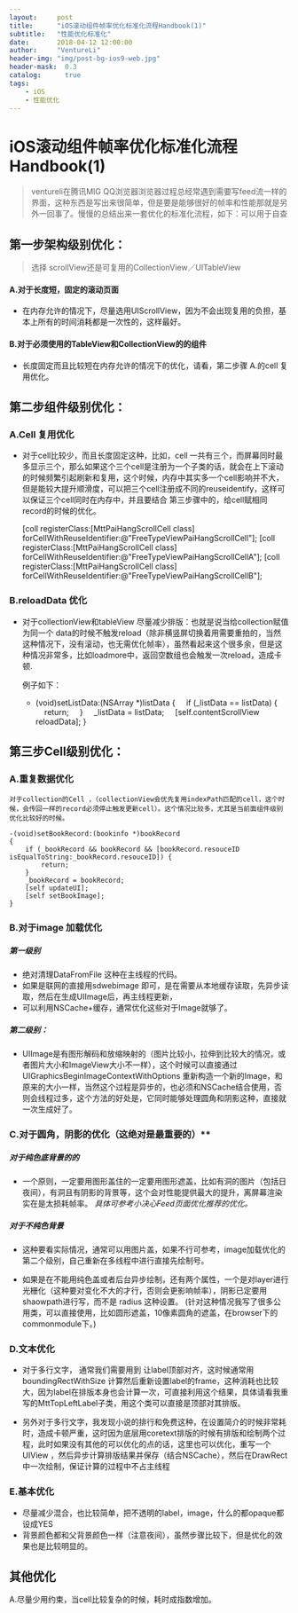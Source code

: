 ```yaml
---
layout:     post
title:      "iOS滚动组件帧率优化标准化流程Handbook(1)"
subtitle:   "性能优化标准化"
date:       2018-04-12 12:00:00
author:     "VentureLi"
header-img: "img/post-bg-ios9-web.jpg"
header-mask:  0.3
catalog:      true
tags:
    - iOS
    - 性能优化
---
```

 

# iOS滚动组件帧率优化标准化流程Handbook(1)

>ventureli在腾讯MIG QQ浏览器浏览器过程总经常遇到需要写feed流一样的界面，这种东西是写出来很简单，但是要是能够很好的帧率和性能那就是另外一回事了。慢慢的总结出来一套优化的标准化流程，如下：可以用于自查
>


##  第一步架构级别优化：

>选择 scrollView还是可复用的CollectionView／UITableView
 	
#### A.对于长度短，固定的滚动页面
* 在内存允许的情况下，尽量选用UIScrollView，因为不会出现复用的负担，基本上所有的时间消耗都是一次性的，这样最好。
	
#### B.对于必须使用的TableView和CollectionView的的组件
* 长度固定而且比较短在内存允许的情况下的优化，请看，第二步骤 A.的cell 复用优化。


## 第二步组件级别优化：
### A.Cell 复用优化
* 对于cell比较少，而且长度固定这种，比如，cell 一共有三个，而屏幕同时最多显示三个，那么如果这个三个cell是注册为一个子类的话，就会在上下滚动的时候频繁引起刷新和复用，这个时候，内存中其实多一个cell影响并不大，但是能较大提升顺滑度，可以把三个cell注册成不同的reuseidentify，这样可以保证三个cell同时在内存中，并且要结合 第三步骤中的，给cell赋相同record的时候的优化。
           
          
    [coll registerClass:[MttPaiHangScrollCell class] forCellWithReuseIdentifier:@"FreeTypeViewPaiHangScrollCell"];
    [coll registerClass:[MttPaiHangScrollCell class] forCellWithReuseIdentifier:@"FreeTypeViewPaiHangScrollCellA"];
    [coll registerClass:[MttPaiHangScrollCell class] forCellWithReuseIdentifier:@"FreeTypeViewPaiHangScrollCellB"];
   
### B.reloadData 优化
* 对于collectionView和tableView 尽量减少排版：也就是说当给collection赋值为同一个 data的时候不触发reload（除非横竖屏切换着用需要重拍的，当然这种情况下，没有滚动，也无需优化帧率），虽然看起来这个很多余，但是这种情况非常多，比如loadmore中，返回空数组也会触发一次reload，造成卡顿.	
	 
    例子如下：
    - (void)setListData:(NSArray *)listData
    {
            if (_listData == listData) {
                return;
            }
            _listData = listData;
            [self.contentScrollView reloadData];
    } 


## 第三步Cell级别优化：
### A.重复数据优化
	对于collection的Cell ，（collectionView会优先复用indexPath匹配的cell，这个时候，会传回一样的record必须停止触发更新cell）。这个情况比较多，尤其是当前面组件级别优化比较好的时候。

    -(void)setBookRecord:(bookinfo *)bookRecord
    {
        if (_bookRecord && bookRecord && [bookRecord.resouceID isEqualToString:_bookRecord.resouceID]) {
            return;
        }
        _bookRecord = bookRecord;
        [self updateUI];
        [self setBookImage];
    }
	
### B.对于image 加载优化
##### 第一级别
* 绝对清理DataFromFile 这种在主线程的代码。
* 如果是联网的直接用sdwebimage 即可，是在需要从本地缓存读取，先异步读取，然后在生成UIImage后，再主线程更新，
* 可以利用NSCache+缓存，通常优化这些对于Image就够了。
	   
##### 第二级别：

* UIImage是有图形解码和放缩映射的（图片比较小，拉伸到比较大的情况，或者图片大小和ImageView大小不一样），这个时候可以直接通过UIGraphicsBeginImageContextWithOptions 重新构造一个新的Image，和原来的大小一样，当然这个过程是异步的，也必须和NSCache结合使用，否则会线程过多，这个方法的好处是，它同时能够处理圆角和阴影这种，直接就一次生成好了。

### C.对于圆角，阴影的优化（这绝对是最重要的）**
##### 对于纯色底背景的的
		
* 一个原则，一定要用图形盖住的一定要用图形遮盖，比如有洞的图片（包括日夜间），有洞且有阴影的背景等，这个会对性能提供最大的提升，离屏幕渲染实在是太损耗帧率。
_*具体可参考小决心Feed页面优化推荐的优化*。_
	
##### 对于不纯色背景
*  这种要看实际情况，通常可以用图片盖，如果不行可参考，image加载优化的第二个级别，自己重新在多线程中进行直接先绘制号。
	
* 如果是在不能用纯色盖或者后台异步绘制，还有两个属性，一个是对layer进行光栅化（这种要对变化不大的才行，否则会更影响帧率），阴影已定要用shaowpath进行写，而不是 radius 这种设置。
(针对这种情况我写了很多公用类，可以直接使用，比如圆形遮盖，10像素圆角的遮盖，在browser下的commonmodule下。)

### D.文本优化
* 对于多行文字， 通常我们需要用到 让label顶部对齐，这时候通常用boundingRectWithSize 计算然后重新设置label的frame，这种消耗也比较大，因为label在排版本身也会计算一次，可直接利用这个结果，具体请看我重写的MttTopLeftLabel子类，用这个类可以直接是顶部对其排版。
    
* 另外对于多行文字，我发现小说的排行和免费这种，在设置简介的时候非常耗时，造成卡顿严重，这时因为底层用coretext排版的时候有排版和绘制两个过程，此时如果没有其他的可以优化的点的话，这里也可以优化，重写一个UIView ，然后异步计算排版结果并保存（结合NSCache），然后在DrawRect中一次绘制，保证计算的过程中不占主线程
		 
### E.基本优化
* 尽量减少混合，也比较简单，把不透明的label，image，什么的都opaque都设成YES
* 背景颜色都和父背景颜色一样（注意夜间），虽然步骤比较下，但是优化的效果也是比较明显的。
		
## 其他优化

A.尽量少用约束，当cell比较复杂的时候，耗时成指数增加。 




